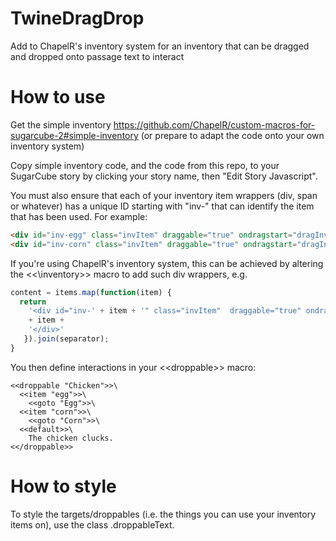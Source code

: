 # TwineDragDrop
Add to ChapelR's inventory system for an inventory that can be dragged and dropped onto passage text to interact

# How to use
Get the simple inventory https://github.com/ChapelR/custom-macros-for-sugarcube-2#simple-inventory (or prepare to adapt the code onto your own inventory system)

Copy simple inventory code, and the code from this repo, to your SugarCube story by clicking your story name, then "Edit Story Javascript".

You must also ensure that each of your inventory item wrappers (div, span or whatever) has a unique ID starting with "inv-" that can identify the item that has been used. For example:
```html
<div id="inv-egg" class="invItem" draggable="true" ondragstart="dragInv(event)">Egg</div>
<div id="inv-corn" class="invItem" draggable="true" ondragstart="dragInv(event)">Corn</div>
```

If you're using ChapelR's inventory system, this can be achieved by altering the <\<\inventory\>\> macro to add such div wrappers, e.g.
```javascript
content = items.map(function(item) {
  return 
    '<div id="inv-' + item + '" class="invItem"  draggable="true" ondragstart="dragInv(event)">'
    + item + 
    '</div>'
   }).join(separator);
}
```

You then define interactions in your \<\<droppable\>\> macro:
```
<<droppable "Chicken">>\
  <<item "egg">>\
    <<goto "Egg">>\
  <<item "corn">>\
    <<goto "Corn">>\
  <<default>>\
    The chicken clucks.
<</droppable>>
```

# How to style
To style the targets/droppables (i.e. the things you can use your inventory items on), use the class .droppableText.

